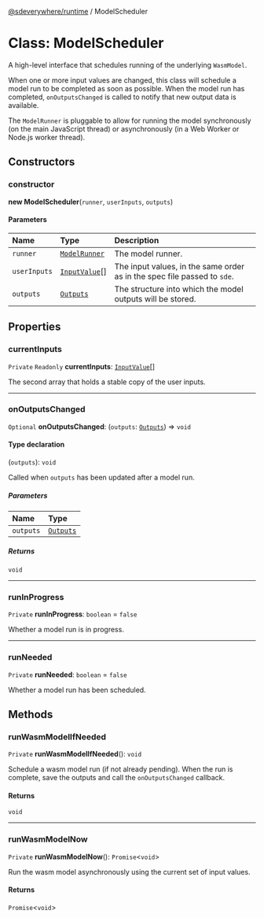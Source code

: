 [@sdeverywhere/runtime](../entry.md) / ModelScheduler

# Class: ModelScheduler

A high-level interface that schedules running of the underlying `WasmModel`.

When one or more input values are changed, this class will schedule a model
run to be completed as soon as possible.  When the model run has completed,
`onOutputsChanged` is called to notify that new output data is available.

The `ModelRunner` is pluggable to allow for running the model synchronously
(on the main JavaScript thread) or asynchronously (in a Web Worker or Node.js
worker thread).

## Constructors

### constructor

**new ModelScheduler**(`runner`, `userInputs`, `outputs`)

#### Parameters

| Name | Type | Description |
| :------ | :------ | :------ |
| `runner` | [`ModelRunner`](../interfaces/ModelRunner.md) | The model runner. |
| `userInputs` | [`InputValue`](../interfaces/InputValue.md)[] | The input values, in the same order as in the spec file passed to `sde`. |
| `outputs` | [`Outputs`](Outputs.md) | The structure into which the model outputs will be stored. |

## Properties

### currentInputs

 `Private` `Readonly` **currentInputs**: [`InputValue`](../interfaces/InputValue.md)[]

The second array that holds a stable copy of the user inputs.

___

### onOutputsChanged

 `Optional` **onOutputsChanged**: (`outputs`: [`Outputs`](Outputs.md)) => `void`

#### Type declaration

(`outputs`): `void`

Called when `outputs` has been updated after a model run.

##### Parameters

| Name | Type |
| :------ | :------ |
| `outputs` | [`Outputs`](Outputs.md) |

##### Returns

`void`

___

### runInProgress

 `Private` **runInProgress**: `boolean` = `false`

Whether a model run is in progress.

___

### runNeeded

 `Private` **runNeeded**: `boolean` = `false`

Whether a model run has been scheduled.

## Methods

### runWasmModelIfNeeded

`Private` **runWasmModelIfNeeded**(): `void`

Schedule a wasm model run (if not already pending).  When the run is
complete, save the outputs and call the `onOutputsChanged` callback.

#### Returns

`void`

___

### runWasmModelNow

`Private` **runWasmModelNow**(): `Promise`<`void`\>

Run the wasm model asynchronously using the current set of input values.

#### Returns

`Promise`<`void`\>
